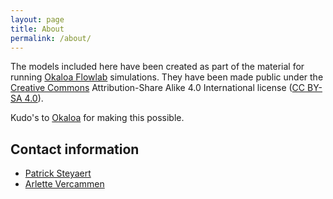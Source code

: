 ```yaml
---
layout: page
title: About
permalink: /about/
---
```


The models included here have been created as part of the material for
running [Okaloa Flowlab](https://www.okaloa.com) simulations.
They have been made public under the [Creative Commons](https://creativecommons.org/) Attribution-Share Alike 4.0 International license
([CC BY-SA 4.0](https://creativecommons.org/licenses/by-sa/4.0/deed.en)).

Kudo's to [Okaloa](https://www.okaloa.com) for making this possible.

## Contact information
* [Patrick Steyaert](mailto:patrick.steyaert@okaloa.com)
* [Arlette Vercammen](mailto:arlette.vercammen@okaloa.com)
